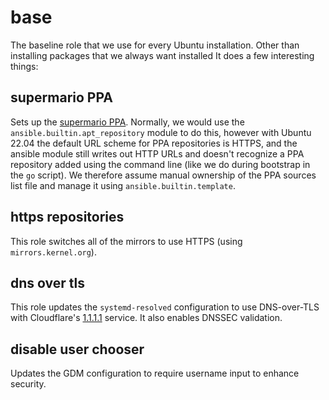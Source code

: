 # base

The baseline role that we use for every Ubuntu installation. Other than
installing packages that we always want installed It does a few interesting
things:

## supermario PPA

Sets up the [supermario PPA](https://github.com/mfinelli/ppa). Normally, we
would use the `ansible.builtin.apt_repository` module to do this, however
with Ubuntu 22.04 the default URL scheme for PPA repositories is HTTPS, and
the ansible module still writes out HTTP URLs and doesn't recognize a PPA
repository added using the command line (like we do during bootstrap in the
`go` script). We therefore assume manual ownership of the PPA sources list
file and manage it using `ansible.builtin.template`.

## https repositories

This role switches all of the mirrors to use HTTPS (using
`mirrors.kernel.org`).

## dns over tls

This role updates the `systemd-resolved` configuration to use DNS-over-TLS
with Cloudflare's [1.1.1.1](https://1.1.1.1) service. It also enables DNSSEC
validation.

## disable user chooser

Updates the GDM configuration to require username input to enhance security.
